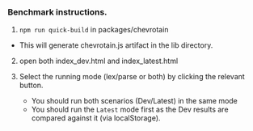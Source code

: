 ### Benchmark instructions.

1.  `npm run quick-build` in packages/chevrotain

-   This will generate chevrotain.js artifact in the lib directory.

2.  open both index_dev.html and index_latest.html

3.  Select the running mode (lex/parse or both) by clicking the relevant button.
    -   You should run both scenarios (Dev/Latest) in the same mode
    -   You should run the `Latest` mode first as the Dev results are compared against it (via localStorage).
